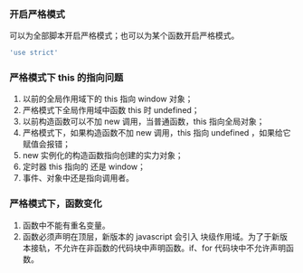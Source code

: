 ### 开启严格模式

可以为全部脚本开启严格模式；也可以为某个函数开启严格模式。

```js
'use strict'

```

### 严格模式下 this 的指向问题

1. 以前的全局作用域下的 this 指向 window 对象；
2. 严格模式下全局作用域中函数 this 时 undefined；
3. 以前构造函数可以不加 new 调用，当普通函数，this 指向全局对象；
4. 严格模式下，如果构造函数不加 new 调用，this 指向 undefined ，如果给它赋值会报错；
5. new 实例化的构造函数指向创建的实力对象；
6. 定时器 this 指向的 还是 window；
7. 事件、对象中还是指向调用者。

### 严格模式下，函数变化

1. 函数中不能有重名变量。
2. 函数必须声明在顶层，新版本的 javascript 会引入 块级作用域。为了于新版本接轨，不允许在非函数的代码块中声明函数。if、for 代码块中不允许声明函数。

###

